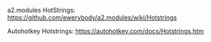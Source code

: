 a2.modules HotStrings: https://github.com/ewerybody/a2.modules/wiki/Hotstrings

Autohotkey Hotstrings: https://autohotkey.com/docs/Hotstrings.htm
